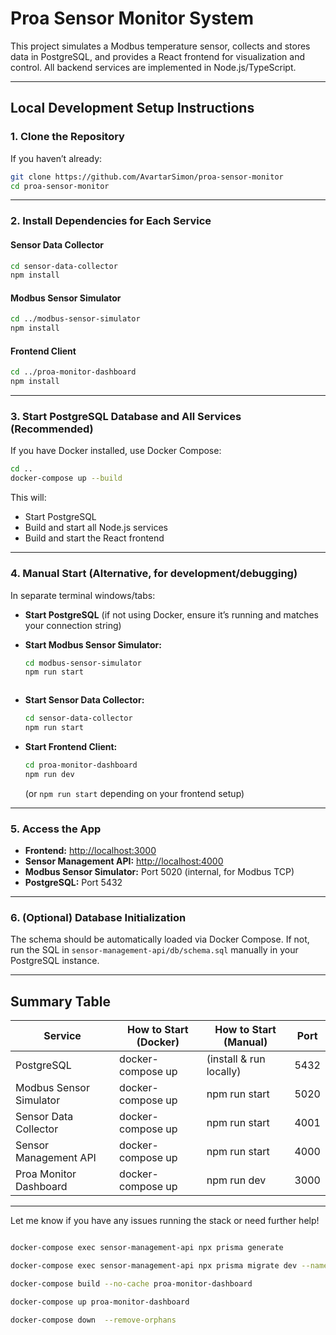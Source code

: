 # Proa Sensor Monitor System

This project simulates a Modbus temperature sensor, collects and stores data in PostgreSQL, and provides a React frontend for visualization and control. All backend services are implemented in Node.js/TypeScript.

---

## Local Development Setup Instructions

### 1. Clone the Repository
If you haven’t already:
```bash
git clone https://github.com/AvartarSimon/proa-sensor-monitor
cd proa-sensor-monitor
```

---

### 2. Install Dependencies for Each Service

#### Sensor Data Collector
```bash
cd sensor-data-collector
npm install
```
#### Modbus Sensor Simulator
```bash
cd ../modbus-sensor-simulator
npm install
```

#### Frontend Client
```bash
cd ../proa-monitor-dashboard
npm install
```

---

### 3. Start PostgreSQL Database and All Services (Recommended)

If you have Docker installed, use Docker Compose:

```bash
cd ..
docker-compose up --build
```

This will:
- Start PostgreSQL
- Build and start all Node.js services
- Build and start the React frontend

---

### 4. Manual Start (Alternative, for development/debugging)

In separate terminal windows/tabs:

- **Start PostgreSQL** (if not using Docker, ensure it’s running and matches your connection string)
- **Start Modbus Sensor Simulator:**
  ```bash
  cd modbus-sensor-simulator
  npm run start
  ```

  ```
- **Start Sensor Data Collector:**
  ```bash
  cd sensor-data-collector
  npm run start
  ```
- **Start Frontend Client:**
  ```bash
  cd proa-monitor-dashboard
  npm run dev
  ```
  (or `npm run start` depending on your frontend setup)

---

### 5. Access the App

- **Frontend:** [http://localhost:3000](http://localhost:3000)
- **Sensor Management API:** [http://localhost:4000](http://localhost:4000)
- **Modbus Sensor Simulator:** Port 5020 (internal, for Modbus TCP)
- **PostgreSQL:** Port 5432

---

### 6. (Optional) Database Initialization

The schema should be automatically loaded via Docker Compose. If not, run the SQL in `sensor-management-api/db/schema.sql` manually in your PostgreSQL instance.

---

## Summary Table

| Service                   | How to Start (Docker) | How to Start (Manual)         | Port   |
|---------------------------|----------------------|-------------------------------|--------|
| PostgreSQL                | docker-compose up    | (install & run locally)       | 5432   |
| Modbus Sensor Simulator   | docker-compose up    | npm run start                 | 5020   |
| Sensor Data Collector     | docker-compose up    | npm run start                 | 4001   |
| Sensor Management API     | docker-compose up    | npm run start                 | 4000   |
| Proa Monitor Dashboard    | docker-compose up    | npm run dev                   | 3000   |

---

Let me know if you have any issues running the stack or need further help! 

```sh

docker-compose exec sensor-management-api npx prisma generate

docker-compose exec sensor-management-api npx prisma migrate dev --name init

docker-compose build --no-cache proa-monitor-dashboard

docker-compose up proa-monitor-dashboard

docker-compose down  --remove-orphans
```